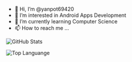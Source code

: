 - 👋 Hi, I’m @yanpot69420
- 👀 I’m interested in Android Apps Development
- 🌱 I’m currently learning Computer Science
- 📫 How to reach me ...

![GitHub Stats](https://github-readme-stats.vercel.app/api?username=yanpot69420&theme=radical)

![Top Languange](https://github-readme-stats.vercel.app/api/top-langs/?username=yanpot69420&show_icons=true&theme=radical)
